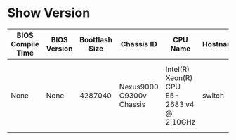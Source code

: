 # Show Version
| BIOS Compile Time | BIOS Version | Bootflash Size | Chassis ID | CPU Name | Hostname | Kernel Uptime | Kickstart Compile Time | Kickstart Filename | Kickstart Timestamp | Kickstart Version | Manufacturer | Memory Type | Memory | NXOS Compile Time | NXOS Filename | NXOS Timestamp | NXOS Version | Plugins | Processor Board ID | RR Reason | RR Service | RR System Version | Header |
| ----------------- | ------------ | -------------- | ---------- | -------- | -------- | ------------- | ---------------------- | ------------------ | ------------------- | ----------------- | ------------ | ----------- | ------ | ----------------- | ------------- | -------------- | ------------ | ------- | ------------------ | --------- | ---------- | ----------------- | ------ |
| None | None | 4287040 | Nexus9000 C9300v Chassis | Intel(R) Xeon(R) CPU E5-2683 v4 @ 2.10GHz | switch | 0 16 21 47 | 8/4/2021 13:00:00 | bootflash:///nxos.9.3.8.bin | 08/04/2021 22:25:26 | 9.3(8) | Cisco Systems  Inc. | kB | 8159464 | 8/4/2021 13:00:00 | bootflash:///nxos.9.3.8.bin | 08/04/2021 22:25:26 | 9.3(8) | Core Plugin  Ethernet Plugin | 9OIBG5VQD2H | Unknown | None | None | Cisco Nexus Operating System (NX-OS) Software TAC support: http://www.cisco.com/tac Documents: http://www.cisco.com/en/US/products/ps9372/tsd_products_support_series_home.html Copyright (c) 2002-2021  Cisco Systems  Inc. All rights reserved. The copyrights to certain works contained herein are owned by other third parties and are used and distributed under license. Some parts of this software are covered under the GNU Public License. A copy of the license is available at http://www.gnu.org/licenses/gpl.html.  Nexus 9000v is a demo version of the Nexus Operating System |